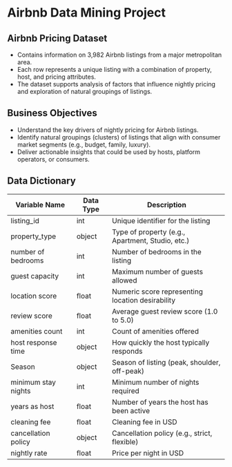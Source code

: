 # Airbnb Data Mining Project

## Airbnb Pricing Dataset

- Contains information on 3,982 Airbnb listings from a major metropolitan area.
- Each row represents a unique listing with a combination of property, host, and pricing attributes.
- The dataset supports analysis of factors that influence nightly pricing and exploration of natural groupings of listings.

## Business Objectives

- Understand the key drivers of nightly pricing for Airbnb listings.
- Identify natural groupings (clusters) of listings that align with consumer market segments (e.g., budget, family, luxury).
- Deliver actionable insights that could be used by hosts, platform operators, or consumers.

## Data Dictionary

| Variable Name       | Data Type | Description                                      |
| ------------------- | --------- | ------------------------------------------------ |
| listing_id          | int       | Unique identifier for the listing                |
| property_type       | object    | Type of property (e.g., Apartment, Studio, etc.) |
| number of bedrooms  | int       | Number of bedrooms in the listing                |
| guest capacity      | int       | Maximum number of guests allowed                 |
| location score      | float     | Numeric score representing location desirability |
| review score        | float     | Average guest review score (1.0 to 5.0)          |
| amenities count     | int       | Count of amenities offered                       |
| host response time  | object    | How quickly the host typically responds          |
| Season              | object    | Season of listing (peak, shoulder, off-peak)     |
| minimum stay nights | int       | Minimum number of nights required                |
| years as host       | float     | Number of years the host has been active         |
| cleaning fee        | float     | Cleaning fee in USD                              |
| cancellation policy | object    | Cancellation policy (e.g., strict, flexible)     |
| nightly rate        | float     | Price per night in USD                           |
